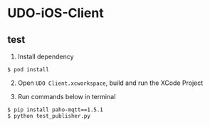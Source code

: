 # UDO-iOS-Client

## test

1. Install dependency
``` shell
$ pod install
```

2. Open `UDO Client.xcworkspace`, build and run the  XCode Project


3. Run commands below in terminal

``` shell
$ pip install paho-mqtt==1.5.1
$ python test_publisher.py
```

